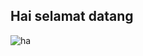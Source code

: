 ## Hai selamat datang
<!--
**munirudin26/munirudin26** is a ✨ _special_ ✨ repository because its `README.md` (this file) appears on your GitHub profile.
Here are some ideas to get you started:
- 🔭 I’m currently working on ...
- 🌱 I’m currently learning ...
-->
![ha](https://media3.giphy.com/media/v1.Y2lkPTc5MGI3NjExb3FsN2t0MmE5eG5wZW1tN2RyMGZjcWlsZmNvcmtlN3NzdWo2Z21nNyZlcD12MV9pbnRlcm5hbF9naWZfYnlfaWQmY3Q9Zw/T8BTS6sL9MZXjdyb56/giphy.gif)

